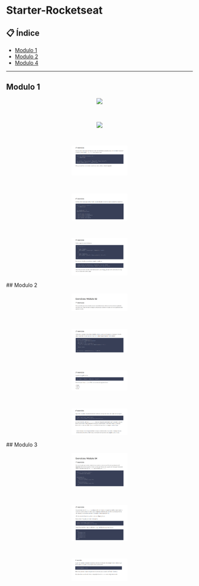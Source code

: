 # Starter-Rocketseat


## 📋 Índice

- [Modulo 1](#-Modulo-1)
- [Modulo 2](#-Modulo-2)
- [Modulo 4](#-Modulo-4)


---



## Modulo 1

<p align="center">
  <img src="./images-readme/ex1-1" width="150" >
</p>
<br>
<p align="center">
  <img src="./images-readme/ex1-2" width="150" >
</p>
<br>
<p align="center">
  <img src="./images-readme/ex1-3.png" width="150" >
</p>
<br>
<p align="center">
  <img src="images-readme/ex1-4.png" width="150" >
</p>
<br>
<p align="center">
  <img src="./images-readme/ex1-5.png" width="150" >
</p>
## Modulo 2
<br>
<p align="center">
  <img src="./images-readme/ex2-1.png" width="150" >
</p>
<br>
<p align="center">
  <img src="./images-readme/ex2-2.png" width="150" >
</p>
<br>
<p align="center">
  <img src="./images-readme/ex2-3.png" width="150" >
</p>
<br>
<p align="center">
  <img src="./images-readme/ex2-4.png" width="150" >
</p>
## Modulo 3
<br>
<p align="center">
  <img src="./images-readme/ex4-1.png" width="150" >
</p>
<br>
<p align="center">
  <img src="./images-readme/ex4-2.png" width="150" >
</p>
<br>
<p align="center">
  <img src="./images-readme/ex4-3.png" width="150" >
</p>
<br>
<br>